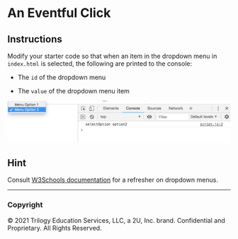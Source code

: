 # An Eventful Click

## Instructions

Modify your starter code so that when an item in the dropdown menu in `index.html` is selected, the following are printed to the console:

* The `id` of the dropdown menu

* The `value` of the dropdown menu item

![Images/onchange01.png](Images/onchange01.png)

## Hint

Consult [W3Schools documentation](https://www.w3schools.com/tags/tag_select.asp) for a refresher on dropdown menus.

---

### Copyright

© 2021 Trilogy Education Services, LLC, a 2U, Inc. brand. Confidential and Proprietary. All Rights Reserved.

